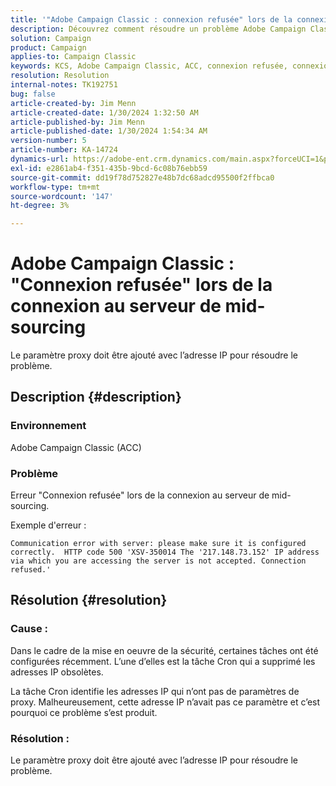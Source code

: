 ```yaml
---
title: '"Adobe Campaign Classic : connexion refusée" lors de la connexion au serveur de mid-sourcing'
description: Découvrez comment résoudre un problème Adobe Campaign Classic en raison duquel vous obtenez l’erreur "Connexion refusée" lors de la connexion au serveur de mid-sourcing.
solution: Campaign
product: Campaign
applies-to: Campaign Classic
keywords: KCS, Adobe Campaign Classic, ACC, connexion refusée, connexion, serveur de mid-sourcing, dépannage
resolution: Resolution
internal-notes: TK192751
bug: false
article-created-by: Jim Menn
article-created-date: 1/30/2024 1:32:50 AM
article-published-by: Jim Menn
article-published-date: 1/30/2024 1:54:34 AM
version-number: 5
article-number: KA-14724
dynamics-url: https://adobe-ent.crm.dynamics.com/main.aspx?forceUCI=1&pagetype=entityrecord&etn=knowledgearticle&id=ad8e0175-0fbf-ee11-9079-6045bd006268
exl-id: e2861ab4-f351-435b-9bcd-6c08b76ebb59
source-git-commit: dd19f78d752827e48b7dc68adcd95500f2ffbca0
workflow-type: tm+mt
source-wordcount: '147'
ht-degree: 3%

---
```


# Adobe Campaign Classic : &quot;Connexion refusée&quot; lors de la connexion au serveur de mid-sourcing


Le paramètre proxy doit être ajouté avec l’adresse IP pour résoudre le problème.

## Description {#description}


### Environnement

Adobe Campaign Classic (ACC)

### Problème

Erreur &quot;Connexion refusée&quot; lors de la connexion au serveur de mid-sourcing.

Exemple d&#39;erreur :


```
Communication error with server: please make sure it is configured correctly.  HTTP code 500 'XSV-350014 The '217.148.73.152' IP address via which you are accessing the server is not accepted. Connection refused.'
```



## Résolution {#resolution}


### Cause :

Dans le cadre de la mise en oeuvre de la sécurité, certaines tâches ont été configurées récemment. L’une d’elles est la tâche Cron qui a supprimé les adresses IP obsolètes.

La tâche Cron identifie les adresses IP qui n’ont pas de paramètres de proxy. Malheureusement, cette adresse IP n’avait pas ce paramètre et c’est pourquoi ce problème s’est produit.

### Résolution :

Le paramètre proxy doit être ajouté avec l’adresse IP pour résoudre le problème.
